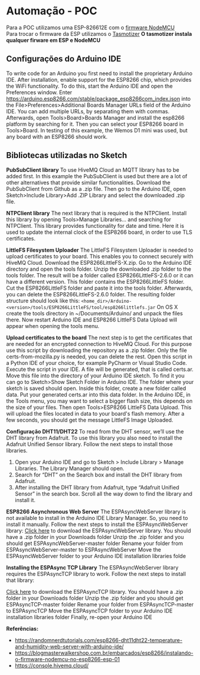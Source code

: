 # Automação - POC

Para a POC utilizamos uma ESP-826612E com o [firmware NodeMCU](https://blogmasterwalkershop.com.br/arquivos/firmware/nodemcu_integer_0.9.6-dev_20150704.bin)  
Para trocar o firmware da ESP utilizamos o [Tasmotizer](https://github.com/tasmota/tasmotizer#installation-and-how-to-run) **O tasmotizer instala qualquer firware em ESP e NodeMCU**

## Configurações do Arduino IDE
To write code for an Arduino you first need to install the proprietary Arduino IDE. After installation, enable support for the ESP8266 chip, which provides the WiFi functionality. To do this, start the Arduino IDE and open the Preferences window.
Enter https://arduino.esp8266.com/stable/package_esp8266com_index.json into the File>Preferences>Additional Boards Manager URLs field of the Arduino IDE. You can add multiple URLs, by separating them with commas. Afterwards, open Tools>Board>Boards Manager and install the esp8266 platform by searching for it. Then you can select your ESP8266 board in Tools>Board. In testing of this example, the Wemos D1 mini was used, but any board with an ESP8266 should work.

## Bibliotecas utilizadas no Sketch
**PubSubClient library**
To use HiveMQ Cloud an MQTT library has to be added first. In this example the PubSubClient is used but there are a lot of other alternatives that provide similar functionalities. Download the PubSubClient from Github as a .zip file. Then go to the Arduino IDE, open Sketch>Include Library>Add .ZIP Library and select the downloaded .zip file.

**NTPClient library**
The next library that is required is the NTPClient. Install this library by opening Tools>Manage Libraries... and searching for NTPClient. This library provides functionality for date and time. Here it is used to update the internal clock of the ESP8266 board, in order to use TLS certificates.

**LittleFS Filesystem Uploader**
The LittleFS Filesystem Uploader is needed to upload certificates to your board. This enables you to connect securely with HiveMQ Cloud. Download the ESP8266LittleFS-X.zip. Go to the Arduino IDE directory and open the tools folder. Unzip the downloaded .zip folder to the tools folder. The result will be a folder called ESP8266LittleFS-2.6.0 or it can have a different version. This folder contains the ESP8266LittleFS folder. Cut the ESP8266LittleFS folder and paste it into the tools folder. Afterwards, you can delete the ESP8266LittleFS-2.6.0 folder. The resulting folder structure should look like this:
```<home_dir>/Arduino-<version>/tools/ESP8266LittleFS/tool/esp8266littlefs.jar```
On OS X create the tools directory in ~/Documents/Arduino/ and unpack the files there. Now restart Arduino IDE and ESP8266 LittleFS Data Upload will appear when opening the tools menu.

**Upload certificates to the board**
The next step is to get the certificates that are needed for an encrypted connection to HiveMQ Cloud. For this purpose use this script by downloading the repository as a .zip folder. Only the file certs-from-mozilla.py is needed, you can delete the rest. Open this script in a Python IDE of your choice, for example PyCharm or Visual Studio Code. Execute the script in your IDE. A file will be generated, that is called certs.ar. Move this file into the directory of your Arduino IDE sketch. To find it you can go to Sketch>Show Sketch Folder in Arduino IDE. The folder where your sketch is saved should open. Inside this folder, create a new folder called data. Put your generated certs.ar into this data folder. In the Arduino IDE, in the Tools menu, you may want to select a bigger flash size, this depends on the size of your files. Then open Tools>ESP8266 LittleFS Data Upload. This will upload the files located in data to your board's flash memory. After a few seconds, you should get the message LittleFS Image Uploaded.
  
**Configuração DHT11/DHT22**
To read from the DHT sensor, we’ll use the DHT library from Adafruit. To use this library you also need to install the Adafruit Unified Sensor library. Follow the next steps to install those libraries.
1. Open your Arduino IDE and go to Sketch > Include Library > Manage Libraries. The Library Manager should open.
2. Search for “DHT” on the Search box and install the DHT library from Adafruit.
3. After installing the DHT library from Adafruit, type “Adafruit Unified Sensor” in the search box. Scroll all the way down to find the library and install it.

**ESP8266 Asynchronous Web Server**
The ESPAsyncWebServer library is not available to install in the Arduino IDE Library Manager. So, you need to install it manually.
Follow the next steps to install the ESPAsyncWebServer library:
[Click here](https://github.com/me-no-dev/ESPAsyncWebServer/archive/master.zip) to download the ESPAsyncWebServer library. You should have a .zip folder in your Downloads folder
Unzip the .zip folder and you should get ESPAsyncWebServer-master folder
Rename your folder from ESPAsyncWebServer-master to ESPAsyncWebServer
Move the ESPAsyncWebServer folder to your Arduino IDE installation libraries folde

**Installing the ESPAsync TCP Library**
The ESPAsyncWebServer library requires the ESPAsyncTCP library to work. Follow the next steps to install that library:

[Click here](https://github.com/me-no-dev/ESPAsyncTCP/archive/master.zip) to download the ESPAsyncTCP library. You should have a .zip folder in your Downloads folder
Unzip the .zip folder and you should get ESPAsyncTCP-master folder
Rename your folder from ESPAsyncTCP-master to ESPAsyncTCP
Move the ESPAsyncTCP folder to your Arduino IDE installation libraries folder
Finally, re-open your Arduino IDE


**Referências:**
* https://randomnerdtutorials.com/esp8266-dht11dht22-temperature-and-humidity-web-server-with-arduino-ide/
* https://blogmasterwalkershop.com.br/embarcados/esp8266/instalando-o-firmware-nodemcu-no-esp8266-esp-01
* https://console.hivemq.cloud/
